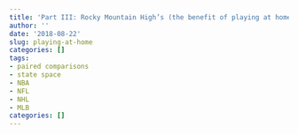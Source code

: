 ```yaml
---
title: 'Part III: Rocky Mountain High’s (the benefit of playing at home)'
author: ''
date: '2018-08-22'
slug: playing-at-home
categories: []
tags:
- paired comparisons
- state space
- NBA
- NFL
- NHL
- MLB
categories: []
---
```




